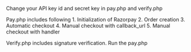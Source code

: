Change your API key id and secret key in pay.php and verify.php

Pay.php includes following
    1. Initialization of Razorpay
    2. Order creation
    3. Automatic checkout
    4. Manual checkout with callback_url
    5. Manual checkout with handler
    
Verify.php includes signature verification.
Run the pay.php
